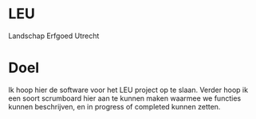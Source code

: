 # LEU
Landschap Erfgoed Utrecht

# Doel
Ik hoop hier de software voor het LEU project op te slaan. Verder hoop ik een soort scrumboard hier aan te kunnen maken waarmee we functies kunnen beschrijven, en in progress of completed kunnen zetten. 
